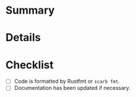 # Summary

<!-- What is this PR about? -->

# Details

<!-- What do you want the reviewers to focus on? Anything important that they should know? -->

# Checklist

- [ ] Code is formatted by Rustfmt or `scarb fmt`.
- [ ] Documentation has been updated if necessary.
